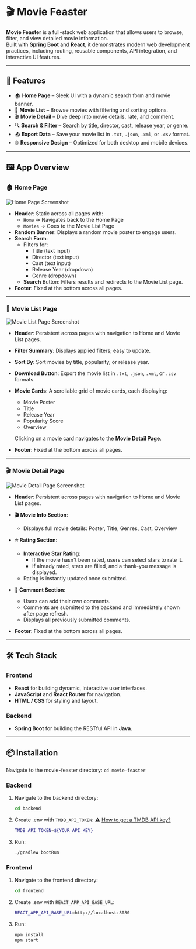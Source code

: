 # 🎬 Movie Feaster

**Movie Feaster** is a full-stack web application that allows users to browse, filter, and view detailed movie information.  
Built with **Spring Boot** and **React**, it demonstrates modern web development practices, including routing, reusable components, API integration, and interactive UI features.

---

## 🚀 Features

- 🏠 **Home Page** – Sleek UI with a dynamic search form and movie banner.
- 📄 **Movie List** – Browse movies with filtering and sorting options.
- 🎬 **Movie Detail** – Dive deep into movie details, rate, and comment.
- 🔍 **Search & Filter** – Search by title, director, cast, release year, or genre.
- 📤 **Export Data** – Save your movie list in `.txt`, `.json`, `.xml`, or `.csv` format.
- 🌐 **Responsive Design** – Optimized for both desktop and mobile devices.

---

## 🖼 App Overview

### 🏠 Home Page

![Home Page Screenshot](https://github.com/user-attachments/assets/7c4eda79-cf5f-482c-976a-ff5b67f663ef)

- **Header**: Static across all pages with:
  - `Home` → Navigates back to the Home Page
  - `Movies` → Goes to the Movie List Page
- **Random Banner**: Displays a random movie poster to engage users.
- **Search Form**:  
  - Filters for:  
    - Title (text input)  
    - Director (text input)  
    - Cast (text input)  
    - Release Year (dropdown) 
    - Genre (dropdown)  
  - **Search** Button: Filters results and redirects to the Movie List page.
- **Footer**: Fixed at the bottom across all pages.

---

### 📄 Movie List Page

![Movie List Page Screenshot](https://github.com/user-attachments/assets/e0068dbe-9de0-4415-bb97-da77d017cbad)

- **Header**: Persistent across pages with navigation to Home and Movie List pages.
- **Filter Summary**: Displays applied filters; easy to update.
- **Sort By**: Sort movies by title, popularity, or release year.
- **Download Button**: Export the movie list in `.txt`, `.json`, `.xml`, or `.csv` formats.
- **Movie Cards**: A scrollable grid of movie cards, each displaying:
  - Movie Poster
  - Title
  - Release Year
  - Popularity Score
  - Overview  

  Clicking on a movie card navigates to the **Movie Detail Page**.
- **Footer**: Fixed at the bottom across all pages.
---

### 🎬 Movie Detail Page
![Movie Detail Page Screenshot](https://github.com/user-attachments/assets/d7665997-16ac-4242-8dab-609a99363037)

- **Header**: Persistent across pages with navigation to Home and Movie List pages.
- **🎬 Movie Info Section**:
  - Displays full movie details: Poster, Title, Genres, Cast, Overview

- **⭐ Rating Section**:  
  - **Interactive Star Rating**:  
    - If the movie hasn't been rated, users can select stars to rate it.  
    - If already rated, stars are filled, and a thank-you message is displayed.  
  - Rating is instantly updated once submitted.

- **💬 Comment Section**:  
  - Users can add their own comments.
  - Comments are submitted to the backend and immediately shown after page refresh.
  - Displays all previously submitted comments.
- **Footer**: Fixed at the bottom across all pages.
---

## 🛠 Tech Stack

### Frontend
- **React** for building dynamic, interactive user interfaces.
- **JavaScript** and **React Router** for navigation.
- **HTML / CSS** for styling and layout.

### Backend
- **Spring Boot** for building the RESTful API in **Java**.

---

## 📦 Installation
Navigate to the movie-feaster directory:
`cd movie-feaster`

### Backend

1. Navigate to the backend directory:
   ```bash
   cd backend
2. Create .env with `TMDB_API_TOKEN`:
   ⚠️ [How to get a TMDB API key?](https://developer.themoviedb.org/docs/getting-started)
   ```bash
   TMDB_API_TOKEN=${YOUR_API_KEY}
4. Run:
   ```bash
   ./gradlew bootRun

### Frontend

1. Navigate to the frontend directory:
   ```bash
   cd frontend
2. Create .env with `REACT_APP_API_BASE_URL`:
   ```bash
   REACT_APP_API_BASE_URL=http://localhost:8080
3. Run:
   ```bash
   npm install
   npm start
